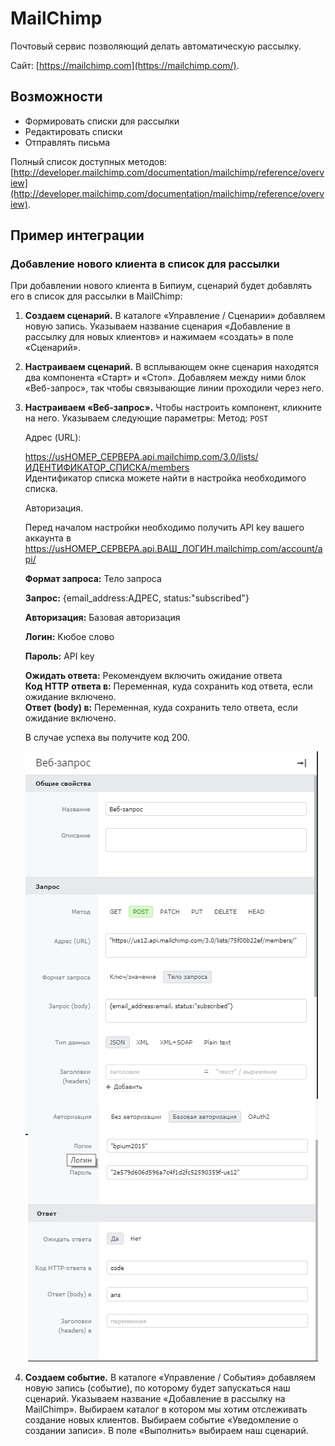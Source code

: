 # MailChimp

Почтовый сервис позволяющий делать автоматическую рассылку.

Сайт: [https://mailchimp.com](https://mailchimp.com/).

## Возможности

* Формировать списки для рассылки
* Редактировать списки
* Отправлять письма

Полный список доступных методов: [http://developer.mailchimp.com/documentation/mailchimp/reference/overview](http://developer.mailchimp.com/documentation/mailchimp/reference/overview).

## Пример интеграции

### Добавление нового клиента в список для рассылки

При добавлении нового клиента в Бипиум, сценарий будет добавлять его в список для рассылки в MailChimp:

1. **Создаем сценарий.** В каталоге «Управление / Сценарии» добавляем новую запись. Указываем название сценария «Добавление в рассылку для новых клиентов» и нажимаем «создать» в поле «Сценарий».
2. **Настраиваем сценарий.** В всплывающем окне сценария находятся два компонента «Старт» и «Стоп». Добавляем между ними блок «Веб-запрос», так чтобы связывающие линии проходили через него.
3.  **Настраиваем «Веб-запрос».** Чтобы настроить компонент, кликните на него. Указываем следующие параметры: Метод: `POST`

    Адрес (URL):&#x20;

    [https://usНОМЕР\_СЕРВЕРА.api.mailchimp.com/3.0/lists/ИДЕНТИФИКАТОР\_СПИСКА/members](https://mailchimp.com) ​\
    &#x20;Идентификатор списка можете найти в настройка необходимого списка.

    Авторизация.

    Перед началом настройки необходимо получить API key вашего аккаунта в [https://usНОМЕР\_СЕРВЕРА.api.ВАШ\_ЛОГИН.mailchimp.com/account/api/](https://mailchimp.com)

    **Формат запроса:** Тело запроса

    **Запрос:** {email\_address:АДРЕС, status:"subscribed"}

    **Авторизация:** Базовая авторизация

    **Логин:** Kюбое слово

    **Пароль:** API key

    **Ожидать ответа:** Рекомендуем включить ожидание ответа\
    **Код** **HTTP** **ответа в:** Переменная, куда сохранить код ответа, если ожидание включено.\
    **Ответ (body) в:** Переменная, куда сохранить тело ответа, если ожидание включено.

    В случае успеха вы получите код 200.

    &#x20;

    <img src="../../../../.gitbook/assets/Без имени.png" alt="" data-size="original">
4. **Создаем событие.** В каталоге «Управление / События» добавляем новую запись (событие), по которому будет запускаться наш сценарий. Указываем название «Добавление в рассылку на MailChimp». Выбираем каталог в котором мы хотим отслеживать создание новых клиентов. Выбираем событие «Уведомление о создании записи». В поле «Выполнить» выбираем наш сценарий.
